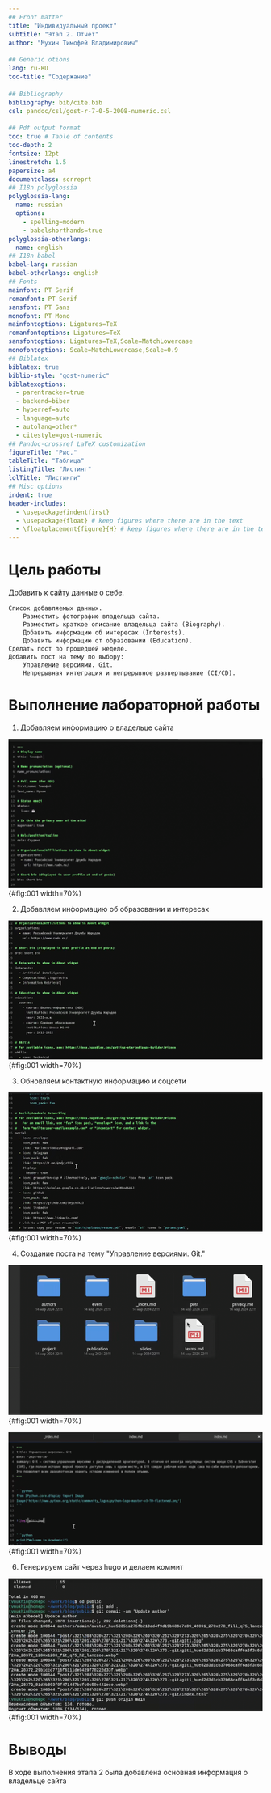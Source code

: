```yaml
---
## Front matter
title: "Индивидуальный проект"
subtitle: "Этап 2. Отчет"
author: "Мухин Тимофей Владимирович"

## Generic otions
lang: ru-RU
toc-title: "Содержание"

## Bibliography
bibliography: bib/cite.bib
csl: pandoc/csl/gost-r-7-0-5-2008-numeric.csl

## Pdf output format
toc: true # Table of contents
toc-depth: 2
fontsize: 12pt
linestretch: 1.5
papersize: a4
documentclass: scrreprt
## I18n polyglossia
polyglossia-lang:
  name: russian
  options:
	- spelling=modern
	- babelshorthands=true
polyglossia-otherlangs:
  name: english
## I18n babel
babel-lang: russian
babel-otherlangs: english
## Fonts
mainfont: PT Serif
romanfont: PT Serif
sansfont: PT Sans
monofont: PT Mono
mainfontoptions: Ligatures=TeX
romanfontoptions: Ligatures=TeX
sansfontoptions: Ligatures=TeX,Scale=MatchLowercase
monofontoptions: Scale=MatchLowercase,Scale=0.9
## Biblatex
biblatex: true
biblio-style: "gost-numeric"
biblatexoptions:
  - parentracker=true
  - backend=biber
  - hyperref=auto
  - language=auto
  - autolang=other*
  - citestyle=gost-numeric
## Pandoc-crossref LaTeX customization
figureTitle: "Рис."
tableTitle: "Таблица"
listingTitle: "Листинг"
lolTitle: "Листинги"
## Misc options
indent: true
header-includes:
  - \usepackage{indentfirst}
  - \usepackage{float} # keep figures where there are in the text
  - \floatplacement{figure}{H} # keep figures where there are in the text
---
```


# Цель работы

Добавить к сайту данные о себе.

    Список добавляемых данных.
        Разместить фотографию владельца сайта.
        Разместить краткое описание владельца сайта (Biography).
        Добавить информацию об интересах (Interests).
        Добавить информацию от образовании (Education).
    Сделать пост по прошедшей неделе.
    Добавить пост на тему по выбору:
        Управление версиями. Git.
        Непрерывная интеграция и непрерывное развертывание (CI/CD).



# Выполнение лабораторной работы

1. Добавляем информацию о владельце сайта

![](image/1.png){#fig:001 width=70%}


2. Добавляем информацию об образовании и интересах

![](image/2.png){#fig:001 width=70%}


3. Обновляем контактную информацию и соцсети

![](image/3.png){#fig:001 width=70%}


4. Создание поста на тему "Управление версиями. Git."

![](image/4.png){#fig:001 width=70%}


![](image/5.png){#fig:001 width=70%}


6. Генерируем сайт через hugo и делаем коммит

![](image/6.png){#fig:001 width=70%}



# Выводы

В ходе выполнения этапа 2 была добавлена основная информация о владельце сайта


